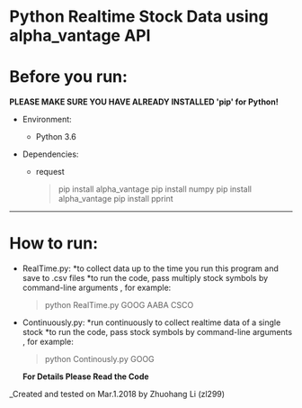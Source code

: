 # Python Realtime Stock Data using alpha_vantage API

# Before you run:
  **PLEASE MAKE SURE YOU HAVE ALREADY INSTALLED 'pip' for Python!**
  * Environment:
    + Python 3.6

  * Dependencies:

    + request 
      > pip install alpha_vantage
      > pip install numpy
      > pip install alpha_vantage
      > pip install pprint
--------------------------------------------------------------------------------

# How to run:
  * RealTime.py: 
    *to collect data up to the time you run this program and save to .csv files
    *to run the code, pass multiply stock symbols by command-line arguments
     , for example:
	> python RealTime.py GOOG AABA CSCO

  * Continuously.py: 
    *run continuously to collect realtime data of a single stock
    *to run the code, pass stock symbols by command-line arguments
     , for example:
	> python Continously.py GOOG


    **For Details Please Read the Code**

_Created and tested on Mar.1.2018 by Zhuohang Li (zl299)
